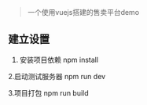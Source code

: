 

> 一个使用vuejs搭建的售卖平台demo

## 建立设置


1. 安装项目依赖
npm install

2.启动测试服务器
npm run dev

3.项目打包
npm run build

